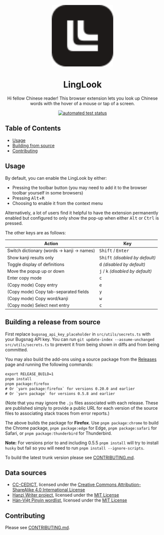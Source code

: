 <div align="center">
  <img src="images/linglook.svg" alt="LingLook" width="200" height="200" />
  <h1>LingLook</h1>

  <p>
    Hi fellow Chinese reader! This browser extension lets you look up Chinese words with the hover of a mouse or tap of a screen.
  </p>

  <p>
    <a href=""><img src="https://github.com/ph0ngp/linglook/workflows/CI/badge.svg" alt="automated test status" /></a>
  </p>
</div>

## Table of Contents

- [Usage](#usage)
- [Building from source](#building-a-release-from-source)
- [Contributing](#contributing)

## Usage

By default, you can enable the LingLook by either:

- Pressing the toolbar button (you may need to add it to the browser toolbar yourself in some browsers)
- Pressing <kbd>Alt</kbd>+<kbd>R</kbd>
- Choosing to enable it from the context menu

Alternatively, a lot of users find it helpful to have the extension permanently
enabled but configured to only show the pop-up when either <kbd>Alt</kbd> or
<kbd>Ctrl</kbd> is pressed.

The other keys are as follows:

| Action                                    | Key                                                 |
| ----------------------------------------- | --------------------------------------------------- |
| Switch dictionary (words → kanji → names) | <kbd>Shift</kbd> / <kbd>Enter</kbd>                 |
| Show kanji results only                   | <kbd>Shift</kbd> _(disabled by default)_            |
| Toggle display of definitions             | <kbd>d</kbd> _(disabled by default)_                |
| Move the popup up or down                 | <kbd>j</kbd> / <kbd>k</kbd> _(disabled by default)_ |
| Enter copy mode                           | <kbd>c</kbd>                                        |
| (Copy mode) Copy entry                    | <kbd>e</kbd>                                        |
| (Copy mode) Copy tab-separated fields     | <kbd>y</kbd>                                        |
| (Copy mode) Copy word/kanji               | <kbd>w</kbd>                                        |
| (Copy mode) Select next entry             | <kbd>c</kbd>                                        |

## Building a release from source

First replace `bugsnag_api_key_placeholder` in `src/utils/secrets.ts` with your Bugsnag API key. You can run `git update-index --assume-unchanged src/utils/secrets.ts` to prevent it from being shown in diffs and from being committed.

You may also build the add-ons using a source package from the
[Releases](https://github.com/ph0ngp/linglook/releases) page and running the
following commands:

```
export RELEASE_BUILD=1
pnpm install
pnpm package:firefox
# Or `yarn package:firefox` for versions 0.20.0 and earlier
# Or `yarn package` for versions 0.5.8 and earlier
```

(Note that you may ignore the `.js` files associated with each release.
These are published simply to provide a public URL for each version of the
source files to associating stack traces from error reports.)

The above builds the package for **Firefox**.
Use `pnpm package:chrome` to build the Chrome package, `pnpm package:edge` for
Edge, `pnpm package:safari` for Safari, or `pnpm package:thunderbird` for
Thunderbird.

**Note:** For versions prior to and including 0.5.5 `pnpm install` will try to
install `husky` but fail so you will need to run `pnpm install --ignore-scripts`.

To build the latest trunk version please see [CONTRIBUTING.md](CONTRIBUTING.md).

## Data sources

- [CC-CEDICT](https://www.mdbg.net/chinese/dictionary?page=cedict), licensed under the [Creative Commons Attribution-ShareAlike 4.0 International License](https://creativecommons.org/licenses/by-sa/4.0/)
- [Hanzi Writer project](https://hanziwriter.org), licensed under the [MIT License](https://hanziwriter.org/license.html)
- [Hán-Việt Pinyin wordlist](https://github.com/ph0ngp/hanviet-pinyin-wordlist), licensed under the [MIT License](https://github.com/ph0ngp/hanviet-pinyin-wordlist/blob/main/LICENSE)

## Contributing

Please see [CONTRIBUTING.md](CONTRIBUTING.md).
